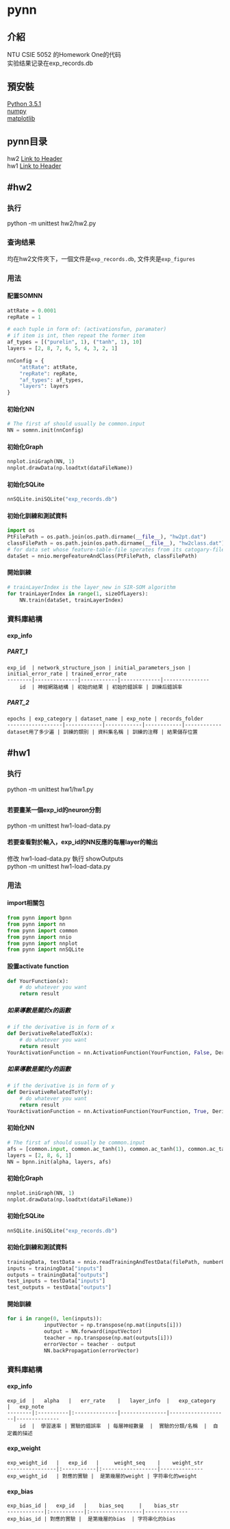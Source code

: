 pynn
======
介紹
-------
NTU CSIE 5052 的Homework One的代码 <br>
实验结果记录在exp_records.db


預安裝
-------
[Python 3.5.1](https://www.python.org/) <br>
[numpy](https://github.com/numpy/numpy)	<br>
[matplotlib](https://github.com/matplotlib/matplotlib) <br>

pynn目录
--------
hw2 [Link to Header](#hw2) <br>
hw1 [Link to Header](#hw1) <br>


#hw2
-------
### 执行
python -m unittest hw2/hw2.py

### 查询结果
均在hw2文件夾下，一個文件是```exp_records.db```, 文件夾是```exp_figures``` 

### 用法

#### 配置SOMNN
``` Python
attRate = 0.0001
repRate = 1

# each tuple in form of: (activationsfun, paramater)
# if item is int, then repeat the former item
af_types = [("purelin", 1), ("tanh", 1), 10]
layers = [2, 8, 7, 6, 5, 4, 3, 2, 1]

nnConfig = {
	"attRate": attRate,
	"repRate": repRate,
	"af_types": af_types,
	"layers": layers
}
```


#### 初始化NN
``` Python
# The first af should usually be common.input
NN = somnn.init(nnConfig)
```

#### 初始化Graph
``` Python
nnplot.iniGraph(NN, 1)
nnplot.drawData(np.loadtxt(dataFileName))
```
#### 初始化SQLite
``` Python
nnSQLite.iniSQLite("exp_records.db")
```

#### 初始化訓練和測試資料
``` Python
import os
PtFilePath = os.path.join(os.path.dirname(__file__), "hw2pt.dat")
classFilePath = os.path.join(os.path.dirname(__file__), "hw2class.dat")
# for data set whose feature-table-file sperates from its catogary-file
dataSet = nnio.mergeFeatureAndClass(PtFilePath, classFilePath)
```


#### 開始訓練
``` Python
# trainLayerIndex is the layer_new in SIR-SOM algorithm
for trainLayerIndex in range(1, sizeOfLayers):
	NN.train(dataSet, trainLayerIndex)
```

### 資料庫結構
#### exp_info
##### PART_1
	exp_id	| network_structure_json | initial_parameters_json | initial_error_rate | trained_error_rate
	--------|--------------|------------|-------------|---------------
		id  | 神經網路結構 | 初始的結果 | 初始的錯誤率 | 訓練后錯誤率 
##### PART_2
	epochs | exp_category | dataset_name | exp_note | records_folder
	------------------|------------|------------|------------|------------
	dataset用了多少遍 | 訓練的類別 | 資料集名稱 | 訓練的注釋 | 結果儲存位置



#hw1
-------
### 执行
python -m unittest hw1/hw1.py

## 

#### 若要畫某一個exp_id的neuron分割
python -m unittest hw1-load-data.py

#### 若要查看對於輸入，exp_id的NN反應的每層layer的輸出
修改 hw1-load-data.py 執行 showOutputs <br>
python -m unittest hw1-load-data.py

### 用法

#### import相關包
``` Python
from pynn import bpnn
from pynn import nn
from pynn import common
from pynn import nnio
from pynn import nnplot
from pynn import nnSQLite
```


#### 設置activate function
``` Python
def YourFunction(x):
	# do whatever you want
	return result
```
##### 如果導數是關於x的函數
``` Python
# if the derivative is in form of x
def DerivativeRelatedToX(x):
	# do whatever you want
	return result
YourActivationFunction = nn.ActivationFunction(YourFunction, False, DerivativeRelatedToX)
```


##### 如果導數是關於y的函數
``` Python
# if the derivative is in form of y
def DerivativeRelatedToY(y):
	# do whatever you want
	return result
YourActivationFunction = nn.ActivationFunction(YourFunction, True, DerivativeRelatedToY)
```

#### 初始化NN
``` Python
# The first af should usually be common.input
afs = [common.input, common.ac_tanh(1), common.ac_tanh(1), common.ac_tanh(1)]
layers = [2, 8, 6, 1]
NN = bpnn.init(alpha, layers, afs)
```

#### 初始化Graph
``` Python
nnplot.iniGraph(NN, 1)
nnplot.drawData(np.loadtxt(dataFileName))
```
#### 初始化SQLite
``` Python
nnSQLite.iniSQLite("exp_records.db")
```

#### 初始化訓練和測試資料
``` Python
trainingData, testData = nnio.readTrainingAndTestData(filePath, numberOfCategory, rowsOfTrainingData)
inputs = trainingData["inputs"]
outputs = trainingData["outputs"]
test_inputs = testData["inputs"]
test_outputs = testData["outputs"]
```


#### 開始訓練
``` Python
for i in range(0, len(inputs)):
			inputVector = np.transpose(np.mat(inputs[i]))
			output = NN.forward(inputVector)
			teacher = np.transpose(np.mat(outputs[i]))
			errorVector = teacher - output
			NN.backPropagation(errorVector)
```

### 資料庫結構
#### exp_info
	exp_id	|	alpha	|	err_rate	|	layer_info	|	exp_category	|	exp_note
	--------|:----------|:--------------|---------------|-------------------|--------------
		id  |  學習速率 | 實驗的錯誤率  | 每層神經數量  |  實驗的分類/名稱  |  自定義的描述
#### exp_weight
	exp_weight_id	|	exp_id	 |	   weight_seq	 |	  weight_str
	----------------|:-----------|:------------------|--------------
	exp_weight_id   | 對應的實驗 |  是第幾層的weight | 字符串化的weight
#### exp_bias
	exp_bias_id	|	exp_id	 |	  bias_seq	   |	bias_str
	------------|:-----------|:-----------------|--------------
	exp_bias_id | 對應的實驗 |  是第幾層的bias  | 字符串化的bias


